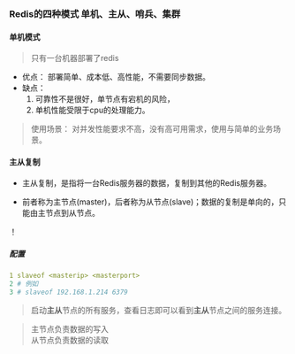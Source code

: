 ### Redis的四种模式 单机、主从、哨兵、集群

#### 单机模式
> 只有一台机器部署了redis
- 优点： 部署简单、成本低、高性能，不需要同步数据。
- 缺点： 
    1. 可靠性不是很好，单节点有宕机的风险，
    2. 单机性能受限于cpu的处理能力。
> 使用场景：
   对并发性能要求不高，没有高可用需求，使用与简单的业务场景。

#### 主从复制
- 主从复制，是指将一台Redis服务器的数据，复制到其他的Redis服务器。

- 前者称为主节点(master)，后者称为从节点(slave)；数据的复制是单向的，只能由主节点到从节点。

！[](https://yds-01.coding.net/p/Summary-of-notes/d/Summary-of-notes/git/raw/master/images/redis_master-slave.png)
##### 配置
```yml
1 slaveof <masterip> <masterport>
2 # 例如
3 # slaveof 192.168.1.214 6379
```
> 启动**主从**节点的所有服务，查看日志即可以看到**主从**节点之间的服务连接。

> 主节点负责数据的写入  
从节点负责数据的读取

